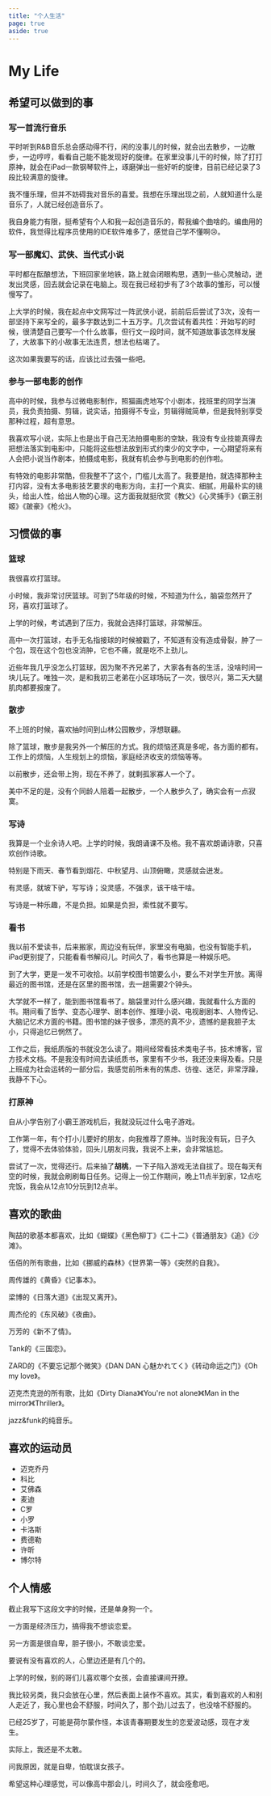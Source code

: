 ```yaml
---
title: "个人生活"
page: true
aside: true
---
```


# My Life 

## 希望可以做到的事

### 写一首流行音乐

平时听到R&B音乐总会感动得不行，闲的没事儿的时候，就会出去散步，一边散步，一边哼哼，看看自己能不能发现好的旋律。在家里没事儿干的时候，除了打打原神，就会在iPad一款钢琴软件上，琢磨弹出一些好听的旋律，目前已经记录了3段比较满意的旋律。

我不懂乐理，但并不妨碍我对音乐的喜爱。我想在乐理出现之前，人就知道什么是音乐了，人就已经创造音乐了。

我自身能力有限，挺希望有个人和我一起创造音乐的，帮我编个曲啥的。编曲用的软件，我觉得比程序员使用的IDE软件难多了，感觉自己学不懂啊😢。

### 写一部魔幻、武侠、当代式小说
平时都在酝酿想法，下班回家坐地铁，路上就会闭眼构思，遇到一些心灵触动，迸发出灵感，回去就会记录在电脑上。现在我已经初步有了3个故事的雏形，可以慢慢写了。

上大学的时候，我在起点中文网写过一阵武侠小说，前前后后尝试了3次，没有一部坚持下来写全的，最多字数达到二十五万字。几次尝试有着共性：开始写的时候，很清楚自己要写一个什么故事，但行文一段时间，就不知道故事该怎样发展了，大故事下的小故事无法连贯，想法也枯竭了。

这次如果我要写的话，应该比过去强一些吧。

### 参与一部电影的创作
高中的时候，我参与过微电影制作，照猫画虎地写个小剧本，找班里的同学当演员，我负责拍摄、剪辑，说实话，拍摄得不专业，剪辑得贼简单，但是我特别享受那种过程，超有意思。

我喜欢写小说，实际上也是出于自己无法拍摄电影的空缺，我没有专业技能真得去把想法落实到电影中，只能将这些想法放到形式约束少的文字中，一心期望将来有人会把小说当作剧本，拍摄成电影，我就有机会参与到电影的创作啦。

有特效的电影非常酷，但我整不了这个，门槛儿太高了。我要是拍，就选择那种主打内容，没有太多电影技艺要求的电影方向，主打一个真实、细腻，用最朴实的镜头，给出人性，给出人物的心理。这方面我就挺欣赏《教父》《心灵捕手》《霸王别姬》《跛豪》《枪火》。


## 习惯做的事
### 篮球
我很喜欢打篮球。

小时候，我非常讨厌篮球。可到了5年级的时候，不知道为什么，脑袋忽然开了窍，喜欢打篮球了。

上学的时候，考试遇到了压力，我就会选择打篮球，非常解压。

高中一次打篮球，右手无名指接球的时候被戳了，不知道有没有造成骨裂，肿了一个包，现在这个包也没消肿，它也不痛，就是吃不上劲儿。

近些年我几乎没怎么打篮球，因为聚不齐兄弟了，大家各有各的生活，没啥时间一块儿玩了。唯独一次，是和我初三老弟在小区球场玩了一次，很尽兴，第二天大腿肌肉都要报废了。

### 散步
不上班的时候，喜欢抽时间到山林公园散步，浮想联翩。

除了篮球，散步是我另外一个解压的方式。我的烦恼还真是多呢，各方面的都有。工作上的烦恼，人生规划上的烦恼，家庭经济收支的烦恼等等。

以前散步，还会带上狗，现在不养了，就剩孤家寡人一个了。

美中不足的是，没有个同龄人陪着一起散步，一个人散步久了，确实会有一点寂寞。

### 写诗
我算是一个业余诗人吧。上学的时候，我朗诵课不及格。我不喜欢朗诵诗歌，只喜欢创作诗歌。

特别是下雨天、春节看到烟花、中秋望月、山顶俯瞰，灵感就会迸发。

有灵感，就坡下驴，写写诗；没灵感，不强求，该干啥干啥。

写诗是一种乐趣，不是负担。如果是负担，索性就不要写。

### 看书
我以前不爱读书，后来搬家，周边没有玩伴，家里没有电脑，也没有智能手机，iPad更别提了，只能看看书解闷儿。时间久了，看书也算是一种娱乐吧。

到了大学，更是一发不可收拾。以前学校图书馆要么小，要么不对学生开放。离得最近的图书馆，还是在区里的图书馆，去一趟需要2个钟头。

大学就不一样了，能到图书馆看书了。脑袋里对什么感兴趣，我就看什么方面的书。期间看了哲学、变态心理学、剧本创作、推理小说、电视剧剧本、人物传记、大脑记忆术方面的书籍。图书馆的妹子很多，漂亮的真不少，遗憾的是我胆子太小，只得追忆已惘然了。

工作之后，我纸质版的书就没怎么读了。期间经常看技术类电子书，技术博客，官方技术文档。不是我没有时间去读纸质书，家里有不少书，我还没来得及看。只是上班成为社会运转的一部分后，我感觉前所未有的焦虑、彷徨、迷茫，非常浮躁，我静不下心。

### 打原神 
自从小学告别了小霸王游戏机后，我就没玩过什么电子游戏。

工作第一年，有个打小儿要好的朋友，向我推荐了原神。当时我没有玩，日子久了，觉得不去体验体验，回头儿朋友问我，我说不上来，会非常尴尬。

尝试了一次，觉得还行。后来抽了**胡桃**，一下子陷入游戏无法自拔了。现在每天有空的时候，我就会刷刷每日任务。记得上一份工作期间，晚上11点半到家，12点吃完饭，我会从12点10分玩到12点半。

## 喜欢的歌曲
陶喆的歌基本都喜欢，比如《蝴蝶》《黑色柳丁》《二十二》《普通朋友》《追》《沙滩》。

伍佰的所有歌曲，比如《挪威的森林》《世界第一等》《突然的自我》。

周传雄的《黄昏》《记事本》。

梁博的《日落大道》《出现又离开》。

周杰伦的《东风破》《夜曲》。

万芳的《新不了情》。

Tank的《三国恋》。

ZARD的《不要忘记那个微笑》《DAN DAN 心魅かれてく》《转动命运之门》《Oh my love》。

迈克杰克逊的所有歌，比如《Dirty Diana》《You're not alone》《Man in the mirror》《Thriller》。

jazz&funk的纯音乐。

## 喜欢的运动员
- 迈克乔丹
- 科比
- 艾佛森
- 麦迪
- C罗
- 小罗
- 卡洛斯
- 费德勒
- 许昕
- 博尔特

## 个人情感
截止我写下这段文字的时候，还是单身狗一个。

一方面是经济压力，搞得我不想谈恋爱。

另一方面是很自卑，胆子很小，不敢谈恋爱。

要说有没有喜欢的人，心里边还是有几个的。

上学的时候，别的哥们儿喜欢哪个女孩，会直接课间开撩。

我比较另类，我只会放在心里，然后表面上装作不喜欢。其实，看到喜欢的人和别人走近了，我心里也会不舒服，时间久了，那个劲儿过去了，也没啥不舒服的。

已经25岁了，可能是荷尔蒙作怪，本该青春期要发生的恋爱波动感，现在才发生。

实际上，我还是不太敢。

问我原因，就是自卑，怕耽误女孩子。

希望这种心理感觉，可以像高中那会儿，时间久了，就会痊愈吧。


